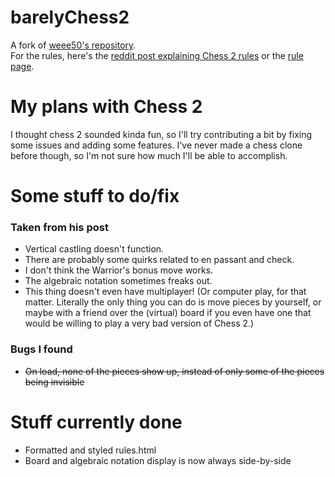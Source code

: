 # barelyChess2
A fork of [weee50's repository](https://github.com/weee50/barelychess2/).   
For the rules, here's the [reddit post explaining Chess 2 rules](https://www.reddit.com/r/AnarchyChess/comments/qp2gaw/a_day_ago_i_told_you_to_post_suggestions_for/) or the [rule page](https://clikuki.github.io/barelychess2/rules.html).

# My plans with Chess 2
I thought chess 2 sounded kinda fun, so I'll try contributing a bit by fixing some issues and adding some features. I've never made a chess clone before though, so I'm not sure how much I'll be able to accomplish.

# Some stuff to do/fix
### Taken from his post
- Vertical castling doesn't function.
- There are probably some quirks related to en passant and check.
- I don't think the Warrior's bonus move works.
- The algebraic notation sometimes freaks out.
- This thing doesn't even have multiplayer! (Or computer play, for that matter. Literally the only thing you can do is move pieces by yourself, or maybe with a friend over the (virtual) board if you even have one that would be willing to play a very bad version of Chess 2.)
### Bugs I found
- <s>On load, none of the pieces show up, instead of only some of the pieces being invisible</s>

# Stuff currently done
- Formatted and styled rules.html
- Board and algebraic notation display is now always side-by-side
